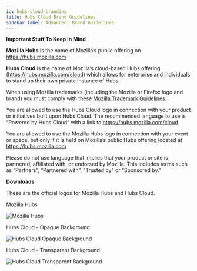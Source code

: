 ```yaml
---
id: hubs-cloud-branding
title: Hubs Cloud Brand Guidelines
sidebar_label: Advanced: Brand Guidelines
---
```


__Important Stuff To Keep In Mind__

__Mozilla Hubs__ is the name of Mozilla’s public offering on https://hubs.mozilla.com 

__Hubs Cloud__ is the name of Mozilla’s cloud-based Hubs offering (https://hubs.mozilla.com/cloud) which allows for enterprise and individuals to stand up their own private instance of Hubs.

When using Mozilla trademarks (including the Mozilla or Firefox logo and brand) you must comply with these [Mozilla Trademark Guidelines](https://www.mozilla.org/en-US/foundation/trademarks/policy/).

You are allowed to use the Hubs Cloud logo in connection with your product or initiatives built upon Hubs Cloud. The recommended language to use is “Powered by Hubs Cloud” with a link to https://hubs.mozilla.com/cloud

You are allowed to use the Mozilla Hubs logo in connection with your event or space, but only if it is held on Mozilla’s public Hubs offering located at https://hubs.mozilla.com

Please do not use language that implies that your product or site is partnered, affiliated with, or endorsed by Mozilla. This includes terms such as “Partners”, “Partnered with”, "Trusted by" or “Sponsored by.”

__Downloads__

These are the official logos for Mozilla Hubs and Hubs Cloud. 

Mozilla Hubs

![Mozilla Hubs](img/mozilla-hubs.png)

Hubs Cloud - Opaque Background

![Hubs Cloud Opaque Background](img/hubs-cloud-opaque.png)

Hubs Cloud - Transparent Background

![Hubs Cloud Transparent Background](img/hubs-cloud-transparent.png)
